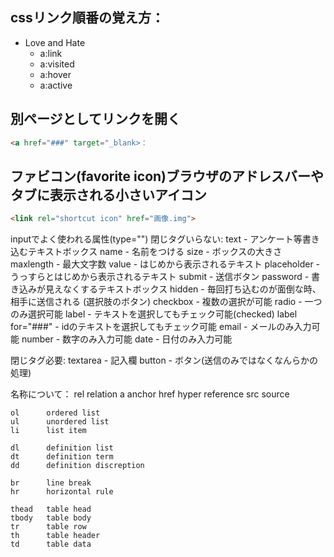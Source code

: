 ## cssリンク順番の覚え方：

- Love and Hate
  + a:link
  + a:visited
  + a:hover
  + a:active


## 別ページとしてリンクを開く

```html
<a href="###" target="_blank>：
```


## ファビコン(favorite icon)ブラウザのアドレスバーやタブに表示される小さいアイコン

```html
<link rel="shortcut icon" href="画像.img">
```

<form action="phpやrubyの送信先" method="get / post">

inputでよく使われる属性(type="") 閉じタグいらない:
	text 		- アンケート等書き込むテキストボックス
		name		- 名前をつける
		size		- ボックスの大きさ
		maxlength	- 最大文字数
		value		- はじめから表示されるテキスト
		placeholder	- うっすらとはじめから表示されるテキスト
	submit		- 送信ボタン
	password	- 書き込みが見えなくするテキストボックス
	hidden		- 毎回打ち込むのが面倒な時、相手に送信される
	(選択肢のボタン)
	checkbox	- 複数の選択が可能
	radio		- 一つのみ選択可能
		label		- テキストを選択してもチェック可能(checked)
		label for="###" - idのテキストを選択してもチェック可能
	email		- メールのみ入力可能
	number		- 数字のみ入力可能
	date		- 日付のみ入力可能

閉じタグ必要:
	textarea 	- 記入欄
	button		- ボタン(送信のみではなくなんらかの処理)	


名称について：
	rel 	relation
	a 		anchor
	href 	hyper reference
	src 	source

	ol 		ordered list
	ul 		unordered list
	li 		list item

	dl 		definition list
	dt 		definition term
	dd 		definition discreption

	br 		line break
	hr 		horizontal rule

	thead	table head
	tbody	table body
	tr 		table row
	th		table header
	td 		table data
